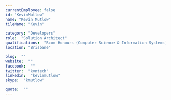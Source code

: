 ```yaml
---
currentEmployee: false
id: "KevinMutlow"
name: "Kevin Mutlow"
tileName: "Kevin"

category: "Developers"
role:  "Solution Architect"
qualifications:  "Bcom Honours (Computer Science & Information Systems)"
location: "Brisbane"

blog:  ""
website:  ""
facebook:  ""
twitter:  "kvntech"
linkedin:  "kevinmutlow"
skype:  "kmutlow"

quote:  ""
---
```


